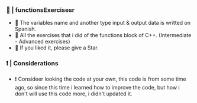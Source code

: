 ### 🚀 | functionsExercisesr
- 💬 The variables name and another type input & output data is writted on Spanish.
- 🧾 All the exercises that i did of the functions block of C++. (Intermediate - Advanced exercises)
- 💝 If you liked it, please give a Star.

### ❗️ | Considerations
- ❗️ Consideer looking the code at your own, this code is from some time ago, so since this time i learned how to improve the code, but how i don't will use this code more, i didn't updated it.
